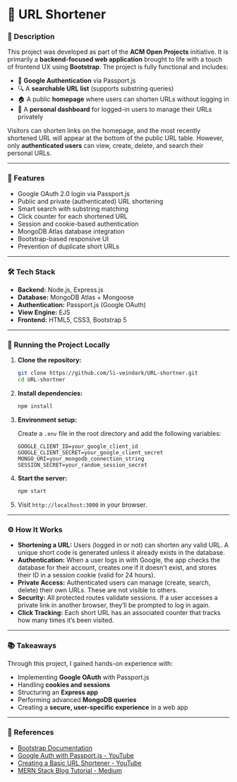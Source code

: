 # 🔗 URL Shortener

### 📍 Description

This project was developed as part of the **ACM Open Projects** initiative. It is primarily a **backend-focused web application** brought to life with a touch of frontend UX using **Bootstrap**. The project is fully functional and includes:

* 🔐 **Google Authentication** via Passport.js
* 🔍 A **searchable URL list** (supports substring queries)
* 🏠 A public **homepage** where users can shorten URLs without logging in
* 👤 A **personal dashboard** for logged-in users to manage their URLs privately

Visitors can shorten links on the homepage, and the most recently shortened URL will appear at the bottom of the public URL table. However, only **authenticated users** can view, create, delete, and search their personal URLs.

---

### 🚀 Features

* Google OAuth 2.0 login via Passport.js
* Public and private (authenticated) URL shortening
* Smart search with substring matching
* Click counter for each shortened URL
* Session and cookie-based authentication
* MongoDB Atlas database integration
* Bootstrap-based responsive UI
* Prevention of duplicate short URLs

---

### 🛠️ Tech Stack

* **Backend:** Node.js, Express.js
* **Database:** MongoDB Atlas + Mongoose
* **Authentication:** Passport.js (Google OAuth)
* **View Engine:** EJS
* **Frontend:** HTML5, CSS3, Bootstrap 5

---

### 🧪 Running the Project Locally

1. **Clone the repository:**

   ```bash
   git clone https://github.com/li-veindark/URL-shortner.git
   cd URL-shortner
   ```

2. **Install dependencies:**

   ```bash
   npm install
   ```

3. **Environment setup:**

   Create a `.env` file in the root directory and add the following variables:

   ```
   GOOGLE_CLIENT_ID=your_google_client_id
   GOOGLE_CLIENT_SECRET=your_google_client_secret
   MONGO_URI=your_mongodb_connection_string
   SESSION_SECRET=your_random_session_secret
   ```

4. **Start the server:**

   ```bash
   npm start
   ```

5. Visit `http://localhost:3000` in your browser.

---

### ⚙️ How It Works

* **Shortening a URL:** Users (logged in or not) can shorten any valid URL. A unique short code is generated unless it already exists in the database.
* **Authentication:** When a user logs in with Google, the app checks the database for their account, creates one if it doesn't exist, and stores their ID in a session cookie (valid for 24 hours).
* **Private Access:** Authenticated users can manage (create, search, delete) their own URLs. These are not visible to others.
* **Security:** All protected routes validate sessions. If a user accesses a private link in another browser, they’ll be prompted to log in again.
* **Click Tracking:** Each short URL has an associated counter that tracks how many times it’s been visited.

---

### 📚 Takeaways

Through this project, I gained hands-on experience with:

* Implementing **Google OAuth** with Passport.js
* Handling **cookies and sessions**
* Structuring an **Express app**
* Performing advanced **MongoDB queries**
* Creating a **secure, user-specific experience** in a web app

---

### 📖 References

* [Bootstrap Documentation](https://getbootstrap.com/docs/5.3/examples/)
* [Google Auth with Passport.js - YouTube](https://www.youtube.com/watch?v=sakQbeRjgwg&list=PL4cUxeGkcC9jdm7QX143aMLAqyM-jTZ2x&index=1)
* [Creating a Basic URL Shortener - YouTube](https://www.youtube.com/watch?v=SLpUKAGnm-g&t=1061s)
* [MERN Stack Blog Tutorial - Medium](https://medium.com/@rajatdhoot/learn-build-a-mern-stack-application-in-100-hours-part-1-ee56e3f61979)

